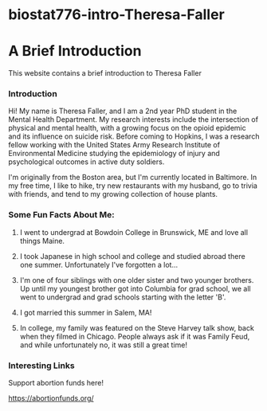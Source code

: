 # biostat776-intro-Theresa-Faller
# A Brief Introduction
This website contains a brief introduction to Theresa Faller

### Introduction

Hi!  My name is Theresa Faller, and I am a 2nd year PhD student in the Mental Health Department.  My research interests include the intersection of physical and mental health, with a growing focus on the opioid epidemic and its influence on suicide risk.  Before coming to Hopkins, I was a research fellow working with the United States Army Research Institute of Environmental Medicine studying the epidemiology of injury and psychological outcomes in active duty soldiers.  

I'm originally from the Boston area, but I'm currently located in Baltimore.  In my free time, I like to hike, try new restaurants with my husband, go to trivia with friends, and tend to my growing collection of house plants.



### Some Fun Facts About Me:

1. I went to undergrad at Bowdoin College in Brunswick, ME and love all things Maine.

2. I took Japanese in high school and college and studied abroad there one summer.  Unfortunately I've forgotten a lot...

3. I'm one of four siblings with one older sister and two younger brothers.  Up until my youngest brother got into Columbia for grad school, we all went to undergrad and grad schools starting with the letter 'B'.

4. I got married this summer in Salem, MA!

5. In college, my family was featured on the Steve Harvey talk show, back when they filmed in Chicago.  People always ask if it was Family Feud, and while unfortunately no, it was still a great time!



### Interesting Links
Support abortion funds here!

https://abortionfunds.org/
